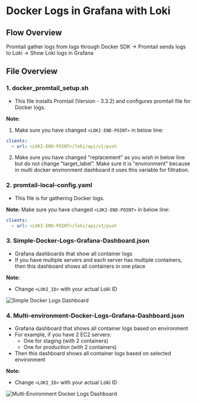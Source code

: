 # Docker Logs in Grafana with Loki

## Flow Overview
Promtail gather logs from logs through Docker SDK → Promtail sends logs to Loki → Show Loki logs in Grafana

## File Overview

### 1. docker_promtail_setup.sh
- This file installs Promtail (Version - 3.3.2) and configures promtail file for Docker logs.

**Note:**
1. Make sure you have changed `<LOKI-END-POINT>` in below line:
```yaml
clients:
  - url: <LOKI-END-POINT>/loki/api/v1/push
```

2. Make sure you have changed "replacement" as you wish in below line but do not change "target_label". Make sure it is "environment" because in multi docker environment dashboard it uses this variable for filtration.

### 2. promtail-local-config.yaml
- This file is for gathering Docker logs.

**Note:**
Make sure you have changed `<LOKI-END-POINT>` in below line:
```yaml
clients:
  - url: <LOKI-END-POINT>/loki/api/v1/push
```

### 3. Simple-Docker-Logs-Grafana-Dashboard.json
- Grafana dashboards that show all container logs
- If you have multiple servers and each server has multiple containers, then this dashboard shows all containers in one place

**Note:**
- Change `<LOKI_ID>` with your actual Loki ID

![Simple Docker Logs Dashboard][IMG-1]

### 4. Multi-environment-Docker-Logs-Grafana-Dashboard.json
- Grafana dashboard that shows all container logs based on environment
- For example, if you have 2 EC2 servers:
  - One for staging (with 2 containers)
  - One for production (with 2 containers)
- Then this dashboard shows all container logs based on selected environment

**Note:**
- Change `<LOKI_ID>` with your actual Loki ID

![Multi-Environment Docker Logs Dashboard][IMG-2]

[IMG-1]: ./images/simple-docker-logs-dashboard.png
[IMG-2]: ./images/multi-environment-docker-logs-dashboard.png